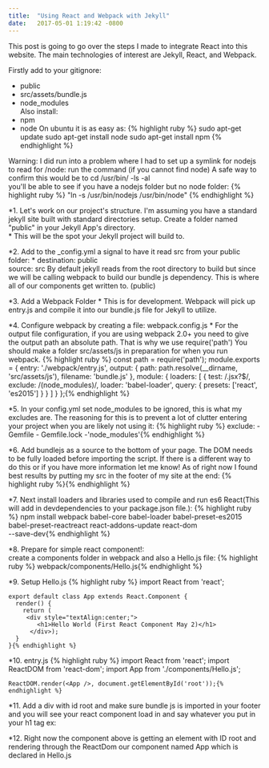 ```yaml
---
title:  "Using React and Webpack with Jekyll"
date:   2017-05-01 1:19:42 -0800
---
```


This post is going to go over the steps I made to integrate React into this website.
The main technologies of interest are Jekyll, React, and Webpack.

Firstly add to your gitignore:
 * public  
 * src/assets/bundle.js  
 * node_modules  
Also install:
 * npm
 * node
On ubuntu it is as easy as:
{% highlight ruby %}
sudo apt-get update
sudo apt-get install node
sudo apt-get install npm
{% endhighlight %}

Warning: I did run into a problem where I had to set up a symlink for nodejs to read for /node:
run the command (if you cannot find node) A safe way to confirm this would be to cd /usr/bin/ -ls -al  
you'll be able to see if you have a nodejs folder but no node folder:
{% highlight ruby %}
"ln -s /usr/bin/nodejs /usr/bin/node"
{% endhighlight %}


*1. Let's work on our project's structure. I'm assuming you have a standard jekyll site built with standard directories setup.
    Create a folder named "public" in your Jekyll App's directory.    
    * This will be the spot your Jekyll project will build to.

*2. Add to the _config.yml a signal to have it read src from your public folder:
    * destination: public  
      source: src
    By default jekyll reads from the root directory to build but since we will be calling webpack to build our bundle js dependency. This is where all of our components get written to. (public)

*3. Add a Webpack Folder
    * This is for development. Webpack will pick up entry.js and compile it into our bundle.js file for Jekyll to utilize.

*4. Configure webpack by creating a file: webpack.config.js
    * For the output file configuration, if you are using webpack 2.0+ you need to give the output path an absolute path. That is why we use require('path')
      You should make a folder src/assets/js in preparation for when you run webpack.
    {% highlight ruby %}
    const path = require('path');
    module.exports = {
      entry: './webpack/entry.js',
      output: {
        path: path.resolve(__dirname, 'src/assets/js'),
        filename: 'bundle.js'
      },
      module: {
      loaders: [
        {
          test: /\.jsx?$/,
          exclude: /(node_modules)/,
          loader: 'babel-loader',
          query: {
            presets: ['react', 'es2015']
          }
        }
        ]
      }
    };{% endhighlight %}

*5. In your config.yml set node_modules to be ignored, this is what my excludes are. The reasoning for this is to prevent a lot of clutter entering your project when you are likely not using it:
    {% highlight ruby %}
     exclude:
      - Gemfile
      - Gemfile.lock
      -'node_modules'{% endhighlight %}

*6. Add bundlejs as a source to the bottom of your page. The DOM needs to be fully loaded before importing the script.
    If there is a different way to do this or if you have more information let me know! As of right now I found best results by putting my src in the footer of my site at the end:
    {% highlight ruby %}<script type="text/javascript" src="/assets/js/bundle.js" charset="utf-8"></script>{% endhighlight %}

*7. Next install loaders and libraries used to compile and run es6 React(This will add in devdependencies to your package.json file.):
    {% highlight ruby %}
    npm install webpack babel-core babel-loader babel-preset-es2015\
     babel-preset-reactreact react-addons-update react-dom\
      --save-dev{% endhighlight %}  

*8. Prepare for simple react component!:  
    create a components folder in webpack and also a Hello.js file:
    {% highlight ruby %}
    webpack/components/Hello.js{% endhighlight %}

*9. Setup Hello.js
    {% highlight ruby %}
    import React from 'react';

    export default class App extends React.Component {
      render() {
        return (
         <div style="textAlign:center;">
            <h1>Hello World (First React Component May 2)</h1>
          </div>);
      }
    }{% endhighlight %}

*10. entry.js
    {% highlight ruby %}
    import React from 'react';
    import ReactDOM from 'react-dom';
    import App from './components/Hello.js';

    ReactDOM.render(<App />, document.getElementById('root'));{% endhighlight %}

*11. Add a div with id root and make sure bundle js is imported in your footer and you will see your react component load in and say whatever you put in your h1 tag ex:

<div id="root"></div>

*12. Right now the component above is getting an element with ID root and rendering through the ReactDom our component named App which is declared in Hello.js


  <script type="text/javascript" src="/assets/js/bundle.js" charset="utf-8"></script>
